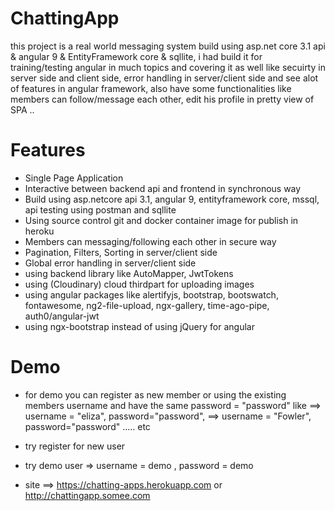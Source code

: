 # ChattingApp
this project is a real world messaging system build using asp.net core 3.1 api &amp; angular 9 &amp; EntityFramework core &amp; sqllite,
i had build it for training/testing angular in much topics and covering it as well like secuirty in server side and client side, error handling in server/client side
and see alot of features in angular framework, also have some functionalities like members can follow/message each other, 
edit his profile in pretty view of SPA ..


# Features
  - Single Page Application
  - Interactive between backend api and frontend in synchronous way
  - Build using asp.netcore api 3.1, angular 9, entityframework core, mssql, api testing using postman and sqllite
  - Using source control git and docker container image for publish in heroku
  - Members can messaging/following each other in secure way
  - Pagination, Filters, Sorting in server/client side
  - Global error handling in server/client side
  - using backend library like AutoMapper, JwtTokens
  - using (Cloudinary) cloud thirdpart for uploading images
  - using angular packages like alertifyjs, bootstrap, bootswatch, fontawesome, ng2-file-upload, ngx-gallery, time-ago-pipe, auth0/angular-jwt
  - using ngx-bootstrap instead of using jQuery for angular
 
 
 # Demo
  - for demo you can register as new member or using the existing members username and have the same password = "password" like 
   ==> username = "eliza", password="password",
   ==> username = "Fowler", password="password" ..... etc
  - try register for new user
  - try demo user => username = demo , password = demo
  
  - site ==> https://chatting-apps.herokuapp.com or http://chattingapp.somee.com
